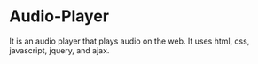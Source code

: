 # Audio-Player
It is an audio player that plays audio on the web. It uses html, css, javascript, jquery, and ajax.
